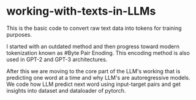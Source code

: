 # working-with-texts-in-LLMs
This is the basic code to convert raw text data into tokens for training purposes. 

I started with an outdated method and then progress toward modern tokenization known as #Byte Pair Enoding. This encoding method is also used in GPT-2 and GPT-3 architectures.

After this we are moving to the core part of the LLM's working that is predicting one word at a time and why LLM's are autoregressive models. We code how LLM predict next word using input-target pairs and get insights into dataset and dataloader of pytorch.


